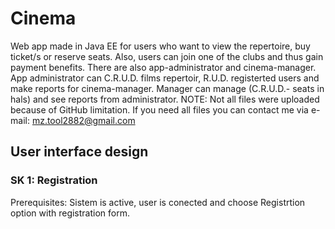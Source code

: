 # Cinema
Web app made in Java EE for users who want to view the repertoire, buy ticket/s or reserve seats. Also, users can join one of the clubs and thus gain payment benefits. There are also app-administrator and cinema-manager. App administrator can C.R.U.D. films repertoir, R.U.D. registerted users and make reports for cinema-manager. Manager can manage (C.R.U.D.- seats in hals) and see reports from administrator.
NOTE: Not all files were uploaded because of GitHub limitation. If you need all files you can contact me via e-mail: mz.tool2882@gmail.com
## User interface design
### SK 1: Registration
Prerequisites: Sistem is active, user is conected and choose Registrtion option with registration form.

